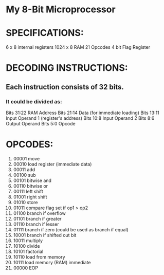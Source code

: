 # My 8-Bit Microprocessor

# SPECIFICATIONS:
6 x 8 internal registers
1024 x 8 RAM
21 Opcodes
4 bit Flag Register

# DECODING INSTRUCTIONS:
## Each instruction consists of 32 bits.
### It could be divided as:
Bits 31:22 RAM Address
Bits 21:14 Data (for immediate loading)
Bits 13:11 Input Operand 1 (register's address)
Bits 10:8 Input Operand 2
Bits 8:6 Output Operand
Bits 5:0 Opcode

# OPCODES:
1)  00001 move
2)  00010 load register (immediate data)
3)  00011 add
4)  00100 sub
5)  00101 bitwise and
6)  00110 bitwise or
7)  00111 left shift
8)  01001 right shift
9)  01010 store
10) 01011 compare flag set if op1 > op2
11) 01100 branch if overflow
12) 01101 branch if greater
13) 01110 branch if lesser
14) 01111 branch if zero (could be used as branch if equal)
15) 10001 branch if shifted out bit 
16) 10011 multiply
17) 10100 divide
18) 10101 factorial
19) 10110 load from memory
20) 10111 load memory (RAM) immediate
21) 00000 EOP                                       

